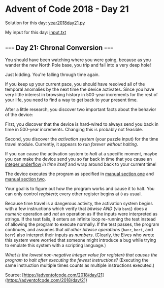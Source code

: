 # Advent of Code 2018 - Day 21

Solution for this day: [year2018day21.py](year2018/day21/year2018day21.py)

My input for this day: [input.txt](year2018/day21/input.txt)

## \--- Day 21: Chronal Conversion ---

You should have been watching where you were going, because as you wander the
new North Pole base, you trip and fall into a very deep hole!

Just kidding. You're falling through time again.

If you keep up your current pace, you should have resolved all of the temporal
anomalies by the next time the device activates. Since you have very little
interest in browsing history in 500-year increments for the rest of your life,
you need to find a way to get back to your present time.

After a little research, you discover two important facts about the behavior
of the device:

First, you discover that the device is hard-wired to always send you back in
time in 500-year increments. Changing this is probably not feasible.

Second, you discover the _activation system_ (your puzzle input) for the time
travel module. Currently, it appears to _run forever without halting_.

If you can cause the activation system to _halt_ at a specific moment, maybe
you can make the device send you so far back in time that you cause an
[integer underflow](https://cwe.mitre.org/data/definitions/191.html) _in time
itself_ and wrap around back to your current time!

The device executes the program as specified in [manual section one](16) and
[manual section two](19).

Your goal is to figure out how the program works and cause it to halt. You can
only control _register`0`_; every other register begins at `0` as usual.

Because time travel is a dangerous activity, the activation system begins with
a few instructions which verify that _bitwise AND_ (via `bani`) does a
_numeric_ operation and _not_ an operation as if the inputs were interpreted
as strings. If the test fails, it enters an infinite loop re-running the test
instead of allowing the program to execute normally. If the test passes, the
program continues, and assumes that _all other bitwise operations_ (`banr`,
`bori`, and `borr`) also interpret their inputs as _numbers_. (Clearly, the
Elves who wrote this system were worried that someone might introduce a bug
while trying to emulate this system with a scripting language.)

_What is the lowest non-negative integer value for register`0` that causes the
program to halt after executing the fewest instructions?_ (Executing the same
instruction multiple times counts as multiple instructions executed.)



Source: [https://adventofcode.com/2018/day/21](https://adventofcode.com/2018/day/21)
